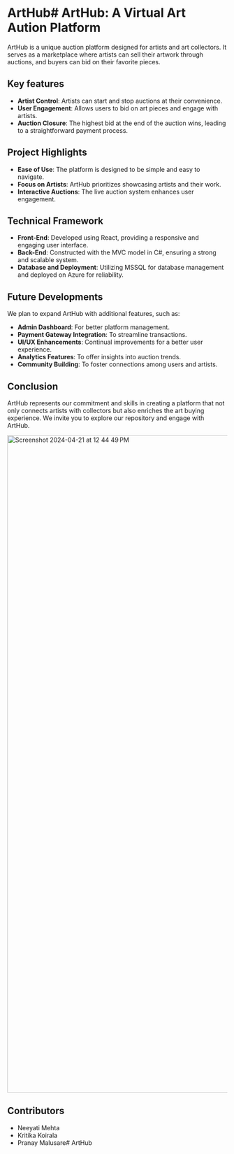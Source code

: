 # ArtHub# ArtHub: A Virtual Art Aution Platform


ArtHub is a unique auction platform designed for artists and art collectors. It serves as a marketplace where artists can sell their artwork through auctions, and buyers can bid on their favorite pieces. 

## Key features

- **Artist Control**: Artists can start and stop auctions at their convenience.
- **User Engagement**: Allows users to bid on art pieces and engage with artists.
- **Auction Closure**: The highest bid at the end of the auction wins, leading to a straightforward payment process.

## Project Highlights

- **Ease of Use**: The platform is designed to be simple and easy to navigate.
- **Focus on Artists**: ArtHub prioritizes showcasing artists and their work.
- **Interactive Auctions**: The live auction system enhances user engagement.

## Technical Framework

- **Front-End**: Developed using React, providing a responsive and engaging user interface.
- **Back-End**: Constructed with the MVC model in C#, ensuring a strong and scalable system.
- **Database and Deployment**: Utilizing MSSQL for database management and deployed on Azure for reliability.

## Future Developments

We plan to expand ArtHub with additional features, such as:

- **Admin Dashboard**: For better platform management.
- **Payment Gateway Integration**: To streamline transactions.
- **UI/UX Enhancements**: Continual improvements for a better user experience.
- **Analytics Features**: To offer insights into auction trends.
- **Community Building**: To foster connections among users and artists.

## Conclusion

ArtHub represents our commitment and skills in creating a platform that not only connects artists with collectors but also enriches the art buying experience. We invite you to explore our repository and engage with ArtHub.

<img width="1505" alt="Screenshot 2024-04-21 at 12 44 49 PM" src="https://github.com/neeyatimehta/ArtHub/assets/80911327/c914dc4c-475b-4aa4-893a-6d597623a1fa">

## Contributors

- Neeyati Mehta
- Kritika Koirala
- Pranay Malusare# ArtHub
